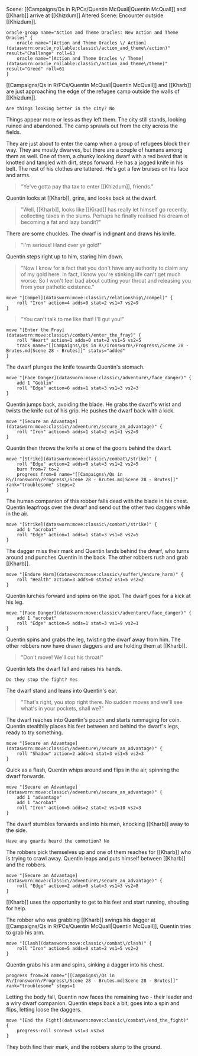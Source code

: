 Scene: [[Campaigns/Qs in R/PCs/Quentin McQuall|Quentin McQuall]] and [[Kharb]] arrive at [[Khizdum]]
Altered Scene: Encounter outside [[Khizdum]]. 

```iron-vault-mechanics
oracle-group name="Action and Theme Oracles: New Action and Theme Oracles" {
    oracle name="[Action and Theme Oracles \/ Action](datasworn:oracle_rollable:classic\/action_and_theme\/action)" result="Challenge" roll=63
    oracle name="[Action and Theme Oracles \/ Theme](datasworn:oracle_rollable:classic\/action_and_theme\/theme)" result="Greed" roll=61
}
```


[[Campaigns/Qs in R/PCs/Quentin McQuall|Quentin McQuall]] and [[Kharb]] are just approaching the edge of the refugee camp outside the walls of [[Khizdum]].

`Are things looking better in the city? No`

Things appear more or less as they left them. The city still stands, looking ruined and abandoned. The camp sprawls out from the city across the fields.

They are just about to enter the camp when a group of refugees block their way. They are mostly dwarves, but there are a couple of humans among them as well.
One of them, a chunky looking dwarf with a red beard that is knotted and tangled with dirt, steps forward. He has a jagged knife in his belt. The rest of his clothes are tattered. He's got a few bruises on his face and arms.

>"Ye've gotta pay tha tax to enter [[Khizdum]], friends."

Quentin looks at [[Kharb]], grins, and looks back at the dwarf.

>"Well, [[Kharb]], looks like [[Kirad]] has really let himself go recently, collecting taxes in the slums. Perhaps he finally realised his dream of becoming a fat and lazy bandit?"

There are some chuckles. The dwarf is indignant and draws his knife.

>"I'm serious! Hand over ye gold!"

Quentin steps right up to him, staring him down.

>"Now I know for a fact that you don't have any authority to claim any of my gold here. In fact, I know you're stinking life can't get much worse. So I won't feel bad about cutting your throat and releasing you from your pathetic existence."

```iron-vault-mechanics
move "[Compel](datasworn:move:classic\/relationship\/compel)" {
    roll "Iron" action=4 adds=0 stat=2 vs1=7 vs2=9
}
```

>"You can't talk to me like that! I'll gut you!"

```iron-vault-mechanics
move "[Enter the Fray](datasworn:move:classic\/combat\/enter_the_fray)" {
    roll "Heart" action=1 adds=0 stat=2 vs1=5 vs2=5
    track name="[[Campaigns\/Qs in R\/Ironsworn\/Progress\/Scene 28 - Brutes.md|Scene 28 - Brutes]]" status="added"
}

```

The dwarf plunges the knife towards Quentin's stomach.

```iron-vault-mechanics
move "[Face Danger](datasworn:move:classic\/adventure\/face_danger)" {
    add 1 "Goblin"
    roll "Edge" action=6 adds=1 stat=3 vs1=3 vs2=3
}
```

Quentin jumps back, avoiding the blade. He grabs the dwarf's wrist and twists the knife out of his grip. He pushes the dwarf back with a kick.

```iron-vault-mechanics
move "[Secure an Advantage](datasworn:move:classic\/adventure\/secure_an_advantage)" {
    roll "Iron" action=5 adds=1 stat=2 vs1=1 vs2=9
}
```

Quentin then throws the knife at one of the goons behind the dwarf.


```iron-vault-mechanics
move "[Strike](datasworn:move:classic\/combat\/strike)" {
    roll "Edge" action=2 adds=0 stat=3 vs1=2 vs2=5
    burn from=7 to=2
    progress from=0 name="[[Campaigns\/Qs in R\/Ironsworn\/Progress\/Scene 28 - Brutes.md|Scene 28 - Brutes]]" rank="troublesome" steps=2
}

```

The human companion of this robber falls dead with the blade in his chest.
Quentin leapfrogs over the dwarf and send out the other two daggers while in the air.

```iron-vault-mechanics
move "[Strike](datasworn:move:classic\/combat\/strike)" {
    add 1 "acrobat"
    roll "Edge" action=1 adds=1 stat=3 vs1=8 vs2=5
}
```

The dagger miss their mark and Quentin lands behind the dwarf, who turns around and punches Quentin in the back. The other robbers rush and grab [[Kharb]].

```iron-vault-mechanics
move "[Endure Harm](datasworn:move:classic\/suffer\/endure_harm)" {
    roll "Health" action=3 adds=0 stat=2 vs1=5 vs2=2
}
```

Quentin lurches forward and spins on the spot. The dwarf goes for a kick at his leg.

```iron-vault-mechanics
move "[Face Danger](datasworn:move:classic\/adventure\/face_danger)" {
    add 1 "acrobat"
    roll "Edge" action=5 adds=1 stat=3 vs1=9 vs2=1
}
```

Quentin spins and grabs the leg, twisting the dwarf away from him.
The other robbers now have drawn daggers and are holding them at [[Kharb]].

>"Don't move! We'll cut his throat!"

Quentin lets the dwarf fall and raises his hands.

`Do they stop the fight? Yes`

The dwarf stand and leans into Quentin's ear.

>"That's right, you stop right there. No sudden moves and we'll see what's in your pockets, shall we?"

The dwarf reaches into Quentin's pouch and starts rummaging for coin.
Quentin stealthily places his feet between and behind the dwarf's legs, ready to try something.

```iron-vault-mechanics
move "[Secure an Advantage](datasworn:move:classic\/adventure\/secure_an_advantage)" {
    roll "Shadow" action=2 adds=1 stat=3 vs1=5 vs2=3
}
```

Quick as a flash, Quentin whips around and flips in the air, spinning the dwarf forwards.

```iron-vault-mechanics
move "[Secure an Advantage](datasworn:move:classic\/adventure\/secure_an_advantage)" {
    add 1 "advantage"
    add 1 "acrobat"
    roll "Iron" action=5 adds=2 stat=2 vs1=10 vs2=3
}
```

The dwarf stumbles forwards and into his men, knocking [[Kharb]] away to the side.

`Have any guards heard the commotion? No`

The robbers pick themselves up and one of them reaches for [[Kharb]] who is trying to crawl away.
Quentin leaps and puts himself between [[Kharb]] and the robbers.

```iron-vault-mechanics
move "[Secure an Advantage](datasworn:move:classic\/adventure\/secure_an_advantage)" {
    roll "Edge" action=2 adds=0 stat=3 vs1=3 vs2=8
}
```

[[Kharb]] uses the opportunity to get to his feet and start running, shouting for help.

The robber who was grabbing [[Kharb]] swings his dagger at [[Campaigns/Qs in R/PCs/Quentin McQuall|Quentin McQuall]], Quentin tries to grab his arm.

```iron-vault-mechanics
move "[Clash](datasworn:move:classic\/combat\/clash)" {
    roll "Iron" action=5 adds=0 stat=2 vs1=5 vs2=2
}
```

Quentin grabs his arm and spins, sinking a dagger into his chest.

```iron-vault-mechanics
progress from=24 name="[[Campaigns\/Qs in R\/Ironsworn\/Progress\/Scene 28 - Brutes.md|Scene 28 - Brutes]]" rank="troublesome" steps=1
```

Letting the body fall, Quentin now faces the remaining two - their leader and a wiry dwarf companion.
Quentin steps back a bit, goes into a spin and flips, letting loose the daggers.

```iron-vault-mechanics
move "[End the Fight](datasworn:move:classic\/combat\/end_the_fight)" {
    progress-roll score=9 vs1=3 vs2=8
}
```

They both find their mark, and the robbers slump to the ground.